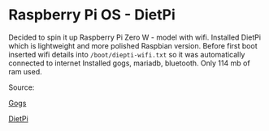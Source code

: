 # Raspberry Pi OS - DietPi

Decided to spin it up Raspberry Pi Zero W - model with wifi. Installed DietPi
which is lightweight and more polished Raspbian version. Before first boot
inserted wifi details into `/boot/diepti-wifi.txt` so it was automatically
connected to internet
Installed gogs, mariadb, bluetooth. Only 114 mb of ram used.

Source:

[Gogs](https://github.com/gogs/gogs)

[DietPi](https://github.com/MichaIng/DietPi)

